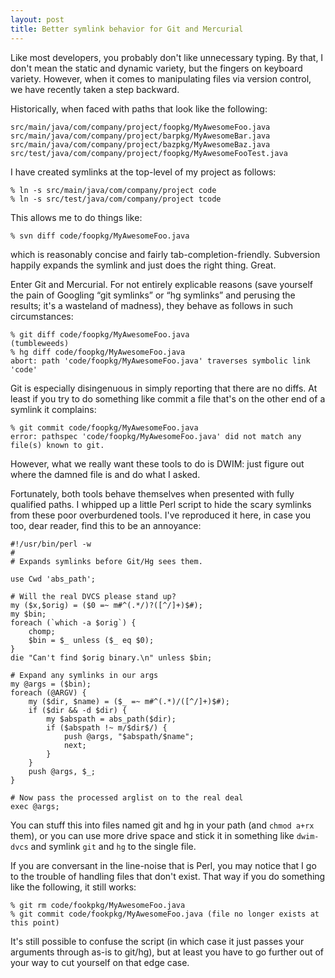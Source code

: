 ```yaml
---
layout: post
title: Better symlink behavior for Git and Mercurial
---
```


Like most developers, you probably don't like unnecessary typing. By that, I
don't mean the static and dynamic variety, but the fingers on keyboard variety.
However, when it comes to manipulating files via version control, we have
recently taken a step backward.

Historically, when faced with paths that look like the following:

    src/main/java/com/company/project/foopkg/MyAwesomeFoo.java
    src/main/java/com/company/project/barpkg/MyAwesomeBar.java
    src/main/java/com/company/project/bazpkg/MyAwesomeBaz.java
    src/test/java/com/company/project/foopkg/MyAwesomeFooTest.java

I have created symlinks at the top-level of my project as follows:

    % ln -s src/main/java/com/company/project code
    % ln -s src/test/java/com/company/project tcode

This allows me to do things like:

    % svn diff code/foopkg/MyAwesomeFoo.java

which is reasonably concise and fairly tab-completion-friendly. Subversion
happily expands the symlink and just does the right thing. Great.

Enter Git and Mercurial. For not entirely explicable reasons (save yourself the
pain of Googling “git symlinks” or “hg symlinks” and perusing the results; it's
a wasteland of madness), they behave as follows in such circumstances:

    % git diff code/foopkg/MyAwesomeFoo.java
    (tumbleweeds)
    % hg diff code/foopkg/MyAwesomeFoo.java
    abort: path 'code/foopkg/MyAwesomeFoo.java' traverses symbolic link 'code'

Git is especially disingenuous in simply reporting that there are no diffs. At
least if you try to do something like commit a file that's on the other end of
a symlink it complains:

    % git commit code/foopkg/MyAwesomeFoo.java
    error: pathspec 'code/foopkg/MyAwesomeFoo.java' did not match any file(s) known to git.

However, what we really want these tools to do is DWIM: just figure out where
the damned file is and do what I asked.

Fortunately, both tools behave themselves when presented with fully qualified
paths. I whipped up a little Perl script to hide the scary symlinks from these
poor overburdened tools. I've reproduced it here, in case you too, dear reader,
find this to be an annoyance:

    #!/usr/bin/perl -w
    #
    # Expands symlinks before Git/Hg sees them.

    use Cwd 'abs_path';

    # Will the real DVCS please stand up?
    my ($x,$orig) = ($0 =~ m#^(.*/)?([^/]+)$#);
    my $bin;
    foreach (`which -a $orig`) {
        chomp;
        $bin = $_ unless ($_ eq $0);
    }
    die "Can't find $orig binary.\n" unless $bin;

    # Expand any symlinks in our args
    my @args = ($bin);
    foreach (@ARGV) {
        my ($dir, $name) = ($_ =~ m#^(.*)/([^/]+)$#);
        if ($dir && -d $dir) {
            my $abspath = abs_path($dir);
            if ($abspath !~ m/$dir$/) {
                push @args, "$abspath/$name";
                next;
            }
        }
        push @args, $_;
    }

    # Now pass the processed arglist on to the real deal
    exec @args;

You can stuff this into files named git and hg in your path (and `chmod a+rx`
them), or you can use more drive space and stick it in something like
`dwim-dvcs` and symlink `git` and `hg` to the single file.

If you are conversant in the line-noise that is Perl, you may notice that I go
to the trouble of handling files that don't exist. That way if you do something
like the following, it still works:

    % git rm code/fookpkg/MyAwesomeFoo.java
    % git commit code/fookpkg/MyAwesomeFoo.java (file no longer exists at this point)

It's still possible to confuse the script (in which case it just passes your
arguments through as-is to git/hg), but at least you have to go further out of
your way to cut yourself on that edge case.

